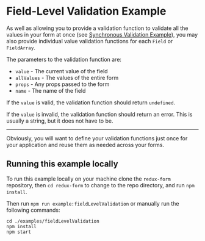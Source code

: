 # Field-Level Validation Example

As well as allowing you to provide a validation function to validate all the
values in your form at once (see
[Synchronous Validation Example](http://redux-form.com/8.2.0/examples/syncValidation/)),
you may also provide individual value validation functions for each `Field` or
`FieldArray`.

The parameters to the validation function are:

- `value` - The current value of the field
- `allValues` - The values of the entire form
- `props` - Any props passed to the form
- `name` - The name of the field

If the `value` is valid, the validation function should return `undefined`.

If the `value` is invalid, the validation function should return an error. This
is usually a string, but it does not have to be.

---

Obviously, you will want to define your validation functions just once for your
application and reuse them as needed across your forms.

## Running this example locally

To run this example locally on your machine clone the `redux-form` repository,
then `cd redux-form` to change to the repo directory, and run `npm install`.

Then run `npm run example:fieldLevelValidation` or manually run the following
commands:

```
cd ./examples/fieldLevelValidation
npm install
npm start
```
